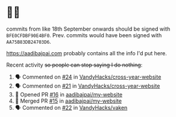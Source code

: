# 👋🏻
<!--
**aadibajpai/aadibajpai** is a ✨ _special_ ✨ repository because its `README.md` (this file) appears on your GitHub profile.
-->
commits from like 18th September onwards should be signed with `BFE0CFDBF90E4BF0`. Prev. commits would have been signed with `AA75B83DB24703D6`.

https://aadibajpai.com probably contains all the info I'd put here.

Recent activity ~~so people can stop saying I do nothing~~:
<!--START_SECTION:activity-->
1. 🗣 Commented on [#24](https://github.com/VandyHacks/cross-year-website/issues/24) in [VandyHacks/cross-year-website](https://github.com/VandyHacks/cross-year-website)
2. 🗣 Commented on [#21](https://github.com/VandyHacks/cross-year-website/issues/21) in [VandyHacks/cross-year-website](https://github.com/VandyHacks/cross-year-website)
3. 💪 Opened PR [#16](https://github.com/aadibajpai/my-website/pull/16) in [aadibajpai/my-website](https://github.com/aadibajpai/my-website)
4. 🎉 Merged PR [#15](https://github.com/aadibajpai/my-website/pull/15) in [aadibajpai/my-website](https://github.com/aadibajpai/my-website)
5. 🗣 Commented on [#22](https://github.com/VandyHacks/vaken/issues/22) in [VandyHacks/vaken](https://github.com/VandyHacks/vaken)
<!--END_SECTION:activity-->
